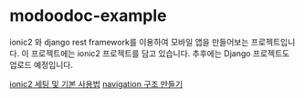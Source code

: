 # modoodoc-example
ionic2 와 django rest framework를 이용하여 모바일 앱을 만들어보는 프로젝트입니다. 
이 프로젝트에는 ionic2 프로젝트를 담고 있습니다. 추후에는 Django 프로젝트도 업로드
예정입니다. 

[ionic2 세팅 및 기본 사용법](https://github.com/nextdoordoctor/modoodoc-example/tree/4969325ec13516b55c4db4597ccd5e8a3af5abe1)
[navigation 구조 만들기](https://github.com/nextdoordoctor/modoodoc-example/tree/fe76fce85d7a890b669219d6be2f6956994a253e)
